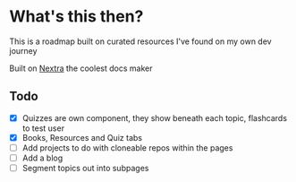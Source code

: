 # What's this then?

This is a roadmap built on curated resources I've found on my own dev journey

Built on [Nextra](https://nextra.site/) the coolest docs maker 


## Todo

- [x] Quizzes are own component, they show beneath each topic, flashcards to test user 
- [x] Books, Resources and Quiz tabs 
- [ ] Add projects to do with cloneable repos within the pages
- [ ] Add a blog
- [ ] Segment topics out into subpages